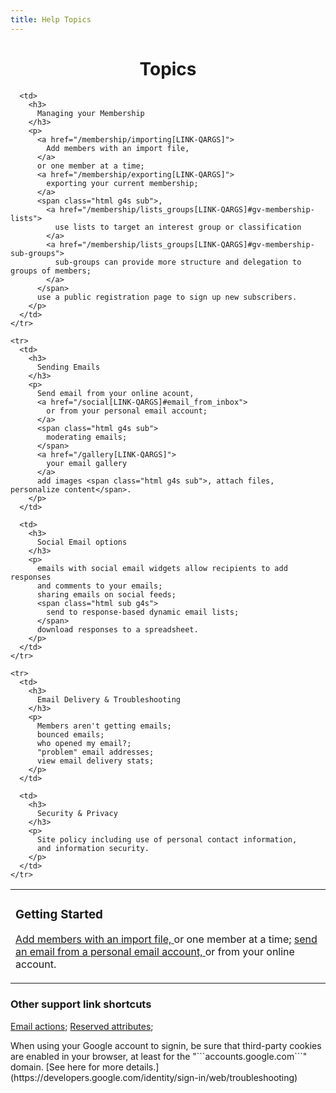 ```yaml
---
title: Help Topics
---
```


<div id="gv-service-help-topics" class="html" style="width:100%; text-align:center">
  <h1>
    Topics
  </h1>
</div>

<div class="tocTable">

  <table style="width:100%">
    <tr>
      <td>
        <h3>
          Getting Started
        </h3>
        <p>
          <a href="/membership/importing[LINK-QARGS]">
            Add members with an import file,
          </a>
          or one member at a time; 
          <a href="/social[LINK-QARGS]#email_from_inbox">
            send an email from a personal email account,
          </a>
          or from your online account.
        </p>
      </td>

      <td>
        <h3>
          Managing your Membership
        </h3>
        <p>
          <a href="/membership/importing[LINK-QARGS]">
            Add members with an import file,
          </a>
          or one member at a time; 
          <a href="/membership/exporting[LINK-QARGS]">
            exporting your current membership;
          </a>
          <span class="html g4s sub">, 
            <a href="/membership/lists_groups[LINK-QARGS]#gv-membership-lists">
              use lists to target an interest group or classification
            </a>
            <a href="/membership/lists_groups[LINK-QARGS]#gv-membership-sub-groups">
              sub-groups can provide more structure and delegation to groups of members;
            </a>
          </span>
          use a public registration page to sign up new subscribers.
        </p>
      </td>
    </tr>

    <tr>
      <td>
        <h3>
          Sending Emails
        </h3>
        <p>
          Send email from your online acount,
          <a href="/social[LINK-QARGS]#email_from_inbox">
            or from your personal email account;
          </a>
          <span class="html g4s sub">
            moderating emails;
          </span>
          <a href="/gallery[LINK-QARGS]">
            your email gallery
          </a>
          add images <span class="html g4s sub">, attach files, personalize content</span>.
        </p>
      </td>

      <td>
        <h3>
          Social Email options
        </h3>
        <p>
          emails with social email widgets allow recipients to add responses
          and comments to your emails;
          sharing emails on social feeds;
          <span class="html sub g4s">
            send to response-based dynamic email lists; 
          </span>
          download responses to a spreadsheet.
        </p>
      </td>
    </tr>

    <tr>
      <td>
        <h3>
          Email Delivery & Troubleshooting
        </h3>
        <p>
          Members aren't getting emails;
          bounced emails;
          who opened my email?;
          "problem" email addresses;
          view email delivery stats;
        </p>
      </td>

      <td>
        <h3>
          Security & Privacy
        </h3>
        <p>
          Site policy including use of personal contact information, 
          and information security.
        </p>
      </td>
    </tr>

  </table>

</div>


<div class="support">

### Other support link shortcuts 
  [Email actions](/membership/emailactions[LINK-QARGS]);
  [Reserved attributes](/membership/reservedatts[LINK-QARGS]);
</div>


<div class="adv">
When using your Google account to signin, be sure that third-party
cookies are enabled in your browser, at least for the
"```accounts.google.com```" domain. 
[See here for more details.](https://developers.google.com/identity/sign-in/web/troubleshooting)
</div>
